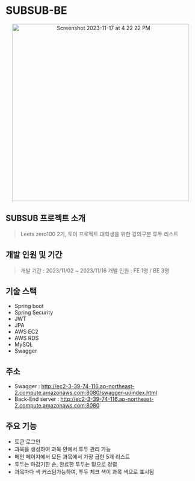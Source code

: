 # SUBSUB-BE
<div align="center"><img width="470" alt="Screenshot 2023-11-17 at 4 22 22 PM" src="https://github.com/Leets-Official/SUBSUB-BE/assets/136783693/d4f84783-f9c9-4dc0-bd13-bb0476b839f4"></div>


## SUBSUB 프로젝트 소개
> Leets zero100 2기, 토이 프로젝트
> 대학생을 위한 강의구분 투두 리스트

## 개발 인원 및 기간
> 개발 기간 : 2023/11/02 ~ 2023/11/16
> 개발 인원 : FE 1명 / BE 3명

## 기술 스택
- Spring boot
- Spring Security
- JWT
- JPA
- AWS EC2
- AWS RDS
- MySQL
- Swagger

## 주소
- Swagger : http://ec2-3-39-74-116.ap-northeast-2.compute.amazonaws.com:8080/swagger-ui/index.html
- Back-End server : http://ec2-3-39-74-116.ap-northeast-2.compute.amazonaws.com:8080

## 주요 기능
- 토큰 로그인
- 과목을 생성하여 과목 안에서 투두 관리 가능
- 메인 페이지에서 모든 과목에서 가장 급한 5개 리스트
- 투두는 마감기한 순, 완료한 투두는 밑으로 정렬
- 과목마다 색 커스텀가능하여, 투두 체크 색이 과목 색으로 표시됨


